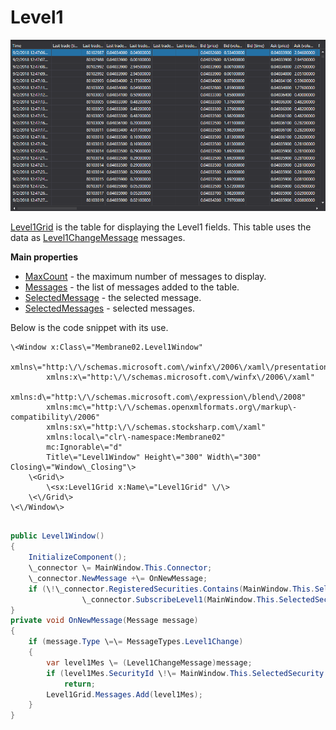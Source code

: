 # Level1

![GUI Leve1Grid](../images/GUI_Leve1Grid.png)

[Level1Grid](../api/StockSharp.Xaml.Level1Grid.html) is the table for displaying the Level1 fields. This table uses the data as [Level1ChangeMessage](../api/StockSharp.Messages.Level1ChangeMessage.html) messages. 

**Main properties**

- [MaxCount](../api/StockSharp.Xaml.Level1Grid.MaxCount.html) \- the maximum number of messages to display.
- [Messages](../api/StockSharp.Xaml.Level1Grid.Messages.html) \- the list of messages added to the table.
- [SelectedMessage](../api/StockSharp.Xaml.Level1Grid.SelectedMessage.html) \- the selected message.
- [SelectedMessages](../api/StockSharp.Xaml.Level1Grid.SelectedMessages.html) \- selected messages.

Below is the code snippet with its use. 

```xaml
\<Window x:Class\="Membrane02.Level1Window"
        xmlns\="http:\/\/schemas.microsoft.com\/winfx\/2006\/xaml\/presentation"
        xmlns:x\="http:\/\/schemas.microsoft.com\/winfx\/2006\/xaml"
        xmlns:d\="http:\/\/schemas.microsoft.com\/expression\/blend\/2008"
        xmlns:mc\="http:\/\/schemas.openxmlformats.org\/markup\-compatibility\/2006"
        xmlns:sx\="http:\/\/schemas.stocksharp.com\/xaml"
        xmlns:local\="clr\-namespace:Membrane02"
        mc:Ignorable\="d"
        Title\="Level1Window" Height\="300" Width\="300" Closing\="Window\_Closing"\>
    \<Grid\>
        \<sx:Level1Grid x:Name\="Level1Grid" \/\>
    \<\/Grid\>
\<\/Window\>
	  				
```
```cs
public Level1Window()
{
    InitializeComponent();
    \_connector \= MainWindow.This.Connector;
    \_connector.NewMessage +\= OnNewMessage;
    if (\!\_connector.RegisteredSecurities.Contains(MainWindow.This.SelectedSecurity))
                \_connector.SubscribeLevel1(MainWindow.This.SelectedSecurity);
}
private void OnNewMessage(Message message)
{
    if (message.Type \=\= MessageTypes.Level1Change)
    {
        var level1Mes \= (Level1ChangeMessage)message;
        if (level1Mes.SecurityId \!\= MainWindow.This.SelectedSecurity.ToSecurityId())
            return;
        Level1Grid.Messages.Add(level1Mes);
    }
}
              		
	  				
```
